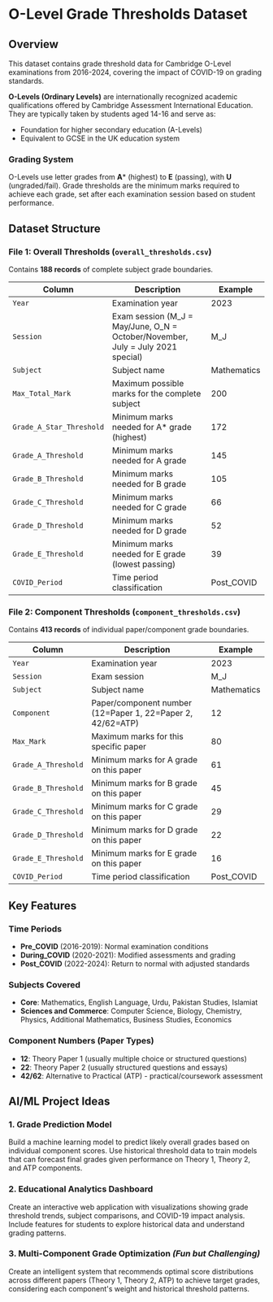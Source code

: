 # O-Level Grade Thresholds Dataset

## Overview
This dataset contains grade threshold data for Cambridge O-Level examinations from 2016-2024, covering the impact of COVID-19 on grading standards.

**O-Levels (Ordinary Levels)** are internationally recognized academic qualifications offered by Cambridge Assessment International Education. They are typically taken by students aged 14-16 and serve as:
- Foundation for higher secondary education (A-Levels)
- Equivalent to GCSE in the UK education system

### Grading System
O-Levels use letter grades from **A*** (highest) to **E** (passing), with **U** (ungraded/fail). Grade thresholds are the minimum marks required to achieve each grade, set after each examination session based on student performance.

## Dataset Structure

### File 1: Overall Thresholds (`overall_thresholds.csv`)
Contains **188 records** of complete subject grade boundaries.

| Column | Description | Example |
|--------|-------------|---------|
| `Year` | Examination year | 2023 |
| `Session` | Exam session (M_J = May/June, O_N = October/November, July = July 2021 special) | M_J |
| `Subject` | Subject name | Mathematics |
| `Max_Total_Mark` | Maximum possible marks for the complete subject | 200 |
| `Grade_A_Star_Threshold` | Minimum marks needed for A* grade (highest) | 172 |
| `Grade_A_Threshold` | Minimum marks needed for A grade | 145 |
| `Grade_B_Threshold` | Minimum marks needed for B grade | 105 |
| `Grade_C_Threshold` | Minimum marks needed for C grade | 66 |
| `Grade_D_Threshold` | Minimum marks needed for D grade | 52 |
| `Grade_E_Threshold` | Minimum marks needed for E grade (lowest passing) | 39 |
| `COVID_Period` | Time period classification | Post_COVID |

### File 2: Component Thresholds (`component_thresholds.csv`)
Contains **413 records** of individual paper/component grade boundaries.

| Column | Description | Example |
|--------|-------------|---------|
| `Year` | Examination year | 2023 |
| `Session` | Exam session | M_J |
| `Subject` | Subject name | Mathematics |
| `Component` | Paper/component number (12=Paper 1, 22=Paper 2, 42/62=ATP) | 12 |
| `Max_Mark` | Maximum marks for this specific paper | 80 |
| `Grade_A_Threshold` | Minimum marks for A grade on this paper | 61 |
| `Grade_B_Threshold` | Minimum marks for B grade on this paper | 45 |
| `Grade_C_Threshold` | Minimum marks for C grade on this paper | 29 |
| `Grade_D_Threshold` | Minimum marks for D grade on this paper | 22 |
| `Grade_E_Threshold` | Minimum marks for E grade on this paper | 16 |
| `COVID_Period` | Time period classification | Post_COVID |

## Key Features

### Time Periods
- **Pre_COVID** (2016-2019): Normal examination conditions
- **During_COVID** (2020-2021): Modified assessments and grading
- **Post_COVID** (2022-2024): Return to normal with adjusted standards

### Subjects Covered
- **Core**: Mathematics, English Language, Urdu, Pakistan Studies, Islamiat
- **Sciences and Commerce**: Computer Science, Biology, Chemistry, Physics, Additional Mathematics, Business Studies, Economics

### Component Numbers (Paper Types)
- **12**: Theory Paper 1 (usually multiple choice or structured questions)
- **22**: Theory Paper 2 (usually structured questions and essays)
- **42/62**: Alternative to Practical (ATP) - practical/coursework assessment

## AI/ML Project Ideas

### 1. Grade Prediction Model
Build a machine learning model to predict likely overall grades based on individual component scores. Use historical threshold data to train models that can forecast final grades given performance on Theory 1, Theory 2, and ATP components.

### 2. Educational Analytics Dashboard
Create an interactive web application with visualizations showing grade threshold trends, subject comparisons, and COVID-19 impact analysis. Include features for students to explore historical data and understand grading patterns.

### 3. Multi-Component Grade Optimization *(Fun but Challenging)*
Create an intelligent system that recommends optimal score distributions across different papers (Theory 1, Theory 2, ATP) to achieve target grades, considering each component's weight and historical threshold patterns.
